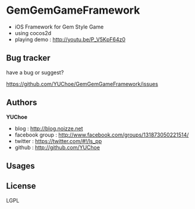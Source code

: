 GemGemGameFramework
===================

+ iOS Framework for Gem Style Game
+ using cocos2d
+ playing demo : http://youtu.be/P_V5KpF64z0

Bug tracker
-----------

have a bug or suggest?

https://github.com/YUChoe/GemGemGameFramework/issues

Authors
-------

**YUChoe**

+ blog : http://blog.noizze.net
+ facebook group : http://www.facebook.com/groups/131873050221514/
+ twitter : https://twitter.com/#!/ls_pp
+ github : http://github.com/YUChoe

Usages
---------------------


License
---------------------
LGPL